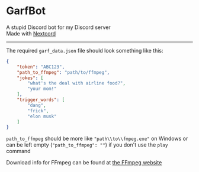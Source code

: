 # GarfBot

A stupid Discord bot for my Discord server  
Made with [Nextcord](https://github.com/nextcord/nextcord)

---

The required `garf_data.json` file should look something like this:
```json
{
    "token": "ABC123",
    "path_to_ffmpeg": "path/to/ffmpeg",
    "jokes": [
        "what's the deal with airline food?",
        "your mom!"
    ],
    "trigger_words": [
        "dang",
        "frick",
        "elon musk"
    ]
}
```
`path_to_ffmpeg` should be more like `"path\\to\\fmpeg.exe"` on Windows or can be left empty (`"path_to_ffmpeg": ""`) if you don't use the `play` command

Download info for FFmpeg can be found at [the FFmpeg website](https://ffmpeg.org/)
